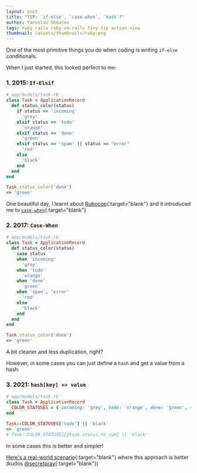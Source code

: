 ```yaml
---
layout: post
title: "TIP: `if-else`, `case-when`, `hash`?"
author: Yaroslav Shmarov
tags: ruby rails ruby-on-rails tiny-tip action-view
thumbnail: /assets/thumbnails/ruby.png
---
```


One of the most primitive things you do when coding is writing `if-else` conditionals.

When I just started, this looked perfect to me:

### 1. 2015: `If-Elsif`

```ruby
# app/models/task.rb
class Task < ApplicationRecord
  def status_color(status)
    if status == 'incoming'
      'grey'
    elsif status == 'todo'
      'orange'
    elsif status == 'done'
      'green'
    elsif status == 'spam' || status == "error"
      'red'
    else
      'black'
    end
  end
end
```

```ruby
Task.status_color('done')
=> 'green'
```

One beautiful day, I learnt about [Rubocop](https://github.com/rubocop/rubocop){:target="blank"} and it introduced me to [`case-when`](https://www.rubydoc.info/gems/rubocop/RuboCop/Cop/Style/CaseLikeIf){:target="blank"}

### 2. 2017: `Case-When`

```ruby
# app/models/task.rb
class Task < ApplicationRecord
  def status_color(status)
    case status
    when 'incoming'
      'grey'
    when 'todo'
      'orange'
    when 'done'
      'green'
    when 'spam', 'error'
      'red'
    else
      'black'
    end
  end
end
```

```ruby
Task.status_color('done')
=> 'green'
```

A bit cleaner and less duplication, right?

However, in some cases you can just define a `hash` and get a value from a hash:

### 3. 2021: `hash[key] => value`

```ruby
# app/models/task.rb
class Task < ApplicationRecord
  COLOR_STATUSES = { incoming: 'grey', todo: 'orange', done: 'green', spam: 'red', error: 'red' }.freeze
end
```

```ruby
Task::COLOR_STATUSES['todo'] || 'black'
=> 'green'
# Task::COLOR_STATUSES[@task.status.to_sym] || 'black'
```

In some cases this is better and simpler!

[Here's a real-world scenario](https://github.com/yshmarov/askdemos/pull/1/files#diff-7cb3f33ed8cd7f9d71058dc2794a0f49c4ff135156fac2c3318840fdd2431040R4){:target="blank"} where this approach is better (kudos [@secretpray](http://github.com/secretpray/){:target="blank"})
